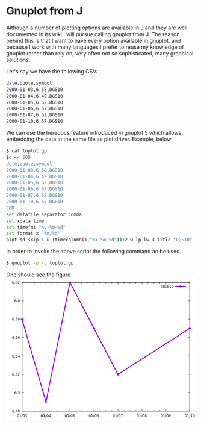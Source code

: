# Gnuplot from J

Although a number of plotting options are available in J and they are well documented in its wiki
I will pursue calling gnuplot from J. The reason behind this is that I want to have every
option available in gnuplot, and because I work with many languages I prefer to reuse my knowledge of
gnuplot rather than rely on, very often not so sophisticated, many graphical solutions.

Let's say we have the following CSV:
```bash
date,quote,symbol
2000-01-03,6.58,DGS10
2000-01-04,6.49,DGS10
2000-01-05,6.62,DGS10
2000-01-06,6.57,DGS10
2000-01-07,6.52,DGS10
2000-01-10,6.57,DGS10
```
We can use the heredocs feature introduced in gnuplot 5 which allows embedding the data in the same file as
plot driver. Example, below
```bash
$ cat toplot.gp
$d << EOD
date,quote,symbol
2000-01-03,6.58,DGS10
2000-01-04,6.49,DGS10
2000-01-05,6.62,DGS10
2000-01-06,6.57,DGS10
2000-01-07,6.52,DGS10
2000-01-10,6.57,DGS10
EOD
set datafile separator comma
set xdata time
set timefmt "%y-%m-%d"
set format x "%m/%d"
plot $d skip 1 u (timecolumn(1,"%Y-%m-%d")):2 w lp lw 3 title "DGS10"
```
In order to invoke the above script the following command an be used.
```bash
$ gnuplot -p -c toplot.gp
```
One should see the figure ![image](../figures/toplot.png)

